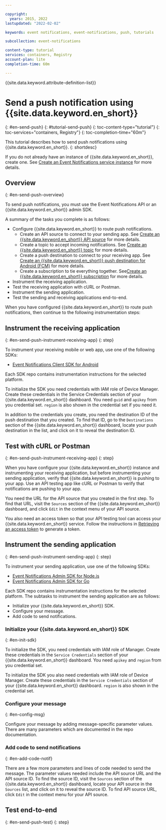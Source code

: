 ```yaml
---

copyright:
  years: 2015, 2022
lastupdated: "2022-02-02"

keywords: event notifications, event-notifications, push, tutorials

subcollection: event-notifications

content-type: tutorial
services: containers, Registry
account-plan: lite
completion-time: 60m

---
```


{{site.data.keyword.attribute-definition-list}}

# Send a push notification using {{site.data.keyword.en_short}}
{: #en-send-push}
{: #tutorial-send-push}
{: toc-content-type="tutorial"}
{: toc-services="containers, Registry"}
{: toc-completion-time="60m"}

This tutorial describes how to send push notifications using {{site.data.keyword.en_short}}.
{: shortdesc}

If you do not already have an instance of {{site.data.keyword.en_short}}, create one. See [Create an Event Notifications service instance](/docs/event-notifications?topic=event-notifications-en-create-en-instance) for more details.

## Overview
{: #en-send-push-overview}

To send push notifications, you must use the Event Notifications API or an {{site.data.keyword.en_short}} admin SDK. 

A summary of the tasks you complete is as follows:

- Configure {{site.data.keyword.en_short}} to route push notifications.
	- Create an API source to connect to your sending app. See [Create an {{site.data.keyword.en_short}} API source](/docs/event-notifications?topic=event-notifications-en-create-en-source) for more details.
	- Create a topic to accept incoming notifications. See [Create an {{site.data.keyword.en_short}} topic](/docs/event-notifications?topic=event-notifications-en-create-en-topic) for more details.
	- Create a push destination to connect to your receiving app. See [Create an {{site.data.keyword.en_short}} push destination for Android (FCM)](/docs/event-notifications?topic=event-notifications-en-create-en-destination-push-fcm) for more details.
	- Create a subscription to tie everything together. See[Create an {{site.data.keyword.en_short}} subscription](/docs/event-notifications?topic=event-notifications-en-create-en-subscription) for more details.
- Instrument the receiving application.
- Test the receiving application with cURL or Postman.
- Instrument the sending application.
- Test the sending and receiving applications end-to-end.

When you have configured {{site.data.keyword.en_short}} to route push notifications, then continue to the following instrumentation steps:

## Instrument the receiving application
{: #en-send-push-instrument-receiving-app}
{: step}

To instrument your receiving mobile or web app, use one of the following SDKs:

- [Event Notifications Client SDK for Android](https://github.com/IBM/event-notifications-destination-android-sdk)

Each SDK repo contains instrumentation instructions for the selected platform.

To initialize the SDK you need credentials with IAM role of Device Manager. Create these credentials in the Service Credentials section of your {{site.data.keyword.en_short}} dashboard. You need `guid` and `apikey` from you credential set. `region` is also shown in the credential set if you need it.

In addition to the credentials you create, you need the destination ID of the push destination that you created. To find that ID, go to the `Destinations` section of the {{site.data.keyword.en_short}} dashboard, locate your push destination in the list, and click on it to reveal the destination ID.

## Test with cURL or Postman
{: #en-send-push-instrument-receiving-app}
{: step}

When you have configure your {{site.data.keyword.en_short}} instance and instrumenting your receiving application, but before instrumenting your sending application, verify that {{site.data.keyword.en_short}} is pushing to your app. Use an API testing app like cURL or Postman to verify that notifications are pushing to your app. 

You need the URL for the API source that you created in the first step. To find that URL, visit the `Sources` section of the {{site.data.keyword.en_short}} dashboard, and click `Edit` in the context menu of your API source. 

You also need an access token so that your API testing tool can access your {{site.data.keyword.en_short}} service. Follow the instructions in [Retrieving an access token](/docs/hs-crypto?topic=hs-crypto-retrieve-access-token) to generate a token.

## Instrument the sending application
{: #en-send-push-instrument-sending-app}
{: step}

To instrument your sending application, use one of the following SDKs:

- [Event Notifications Admin SDK for Node.js](https://github.com/IBM/event-notifications-node-admin-sdk)
- [Event Notifications Admin SDK for Go](https://github.com/IBM/event-notifications-go-admin-sdk)

Each SDK repo contains instrumentation instructions for the selected platform. The subtasks to instrument the sending application are as follows:

- Initialize your {{site.data.keyword.en_short}} SDK.
- Configure your message.
- Add code to send notifications.

### Initialize your {{site.data.keyword.en_short}} SDK
{: #en-init-sdk}

To initialize the SDK, you need credentials with IAM role of Manager. Create these credentials in the `Service Credentials` section of your {{site.data.keyword.en_short}} dashboard. You need `apikey` and `region` from you credential set.

To initialize the SDK you also need credentials with IAM role of Device Manager. Create these credentials in the `Service Credentials` section of your {{site.data.keyword.en_short}} dashboard. `region` is also shown in the credential set.

### Configure your message
{: #en-config-msg}

Configure your message by adding message-specific parameter values. There are many parameters which are documented in the repo documentation.

### Add code to send notifications
{: #en-add-code-notif}

There are a few more parameters and lines of code needed to send the message. The parameter values needed include the API source URL and the API source ID. To find the source ID, visit the `Sources` section of the {{site.data.keyword.en_short}} dashboard, locate your API source in the `Sources` list, and click on it to reveal the source ID. To find API source URL, click `Edit` in the context menu for your API source.

## Test end-to-end
{: #en-send-push-test}
{: step}
